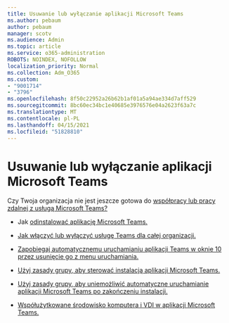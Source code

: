 ```yaml
---
title: Usuwanie lub wyłączanie aplikacji Microsoft Teams
ms.author: pebaum
author: pebaum
manager: scotv
ms.audience: Admin
ms.topic: article
ms.service: o365-administration
ROBOTS: NOINDEX, NOFOLLOW
localization_priority: Normal
ms.collection: Adm_O365
ms.custom:
- "9001714"
- "3796"
ms.openlocfilehash: 8f50c22952a26b62b1af01a5a94ae334d7aff529
ms.sourcegitcommit: 8bc60ec34bc1e40685e3976576e04a2623f63a7c
ms.translationtype: MT
ms.contentlocale: pl-PL
ms.lasthandoff: 04/15/2021
ms.locfileid: "51828810"
---
```

# <a name="remove-or-turn-off-microsoft-teams"></a>Usuwanie lub wyłączanie aplikacji Microsoft Teams

Czy Twoja organizacja nie jest jeszcze gotowa do [współpracy lub pracy zdalnej z usługą Microsoft Teams?](https://products.office.com/microsoft-teams/group-chat-software?&OCID=AID2000955_SEM_WiLWtgAAAKcGoHNG:20200305184100:s&msclkid=cbe12a5675e41135662d7437325dbd9a&ef_id=WiLWtgAAAKcGoHNG:20200305184100:s)

- Jak [odinstalować aplikację Microsoft Teams.](https://support.office.com/article/Uninstall-Microsoft-Teams-3b159754-3c26-4952-abe7-57d27f5f4c81)

- [Jak włączyć lub wyłączyć usługę Teams dla całej organizacji.](https://docs.microsoft.com/MicrosoftTeams/office-365-set-up)

- [Zapobiegaj automatycznemu uruchamianiu aplikacji Teams w oknie 10 przez usunięcie go z menu uruchamiania.](https://support.microsoft.com/help/4026268/windows-10-change-startup-apps)

- [Użyj zasady grupy, aby sterować instalacją aplikacji Microsoft Teams.](https://docs.microsoft.com/deployoffice/teams-install#use-group-policy-to-control-the-installation-of-microsoft-teams)

- [Użyj zasady grupy, aby uniemożliwić automatyczne uruchamianie aplikacji Microsoft Teams po zakończeniu instalacji.](https://docs.microsoft.com/deployoffice/teams-install#use-group-policy-to-prevent-microsoft-teams-from-starting-automatically-after-installation)

- [Współużytkowane środowisko komputera i VDI w aplikacji Microsoft Teams.](https://docs.microsoft.com/deployoffice/teams-install#shared-computer-and-vdi-environments-with-microsoft-teams)
